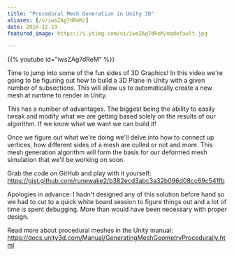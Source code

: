 ```yaml
---
title: "Procedural Mesh Generation in Unity 3D"
aliases: [/v/iwsZAg7dReM/]
date: 2016-12-19
featured_image: https://i.ytimg.com/vi/iwsZAg7dReM/mqdefault.jpg

---
```


{{% youtube id="iwsZAg7dReM" %}}

Time to jump into some of the fun sides of 3D Graphics! In this video we're going to be figuring out how to build a 3D Plane in Unity with a given number of subsections. This will allow us to automatically create a new mesh at runtime to render in Unity.

This has a number of advantages. The biggest being the ability to easily tweak and modify what we are getting based solely on the results of our algorithm. If we know what we want we can build it!

Once we figure out what we're doing we'll delve into how to connect up vertices, how different sides of a mesh are culled or not and more. This mesh generation algorithm will form the basis for our deformed mesh simulation that we'll be working on soon.

Grab the code on GitHub and play with it yourself: https://gist.github.com/runewake2/b382ecd3abc3a32b096d08cc69c541fb

Apologies in advance: I hadn't designed any of this solution before hand so we had to cut to a quick white board session to figure things out and a lot of time is spent debugging. More than would have been necessary with proper design.

Read more about procedural meshes in the Unity manual: https://docs.unity3d.com/Manual/GeneratingMeshGeometryProcedurally.html